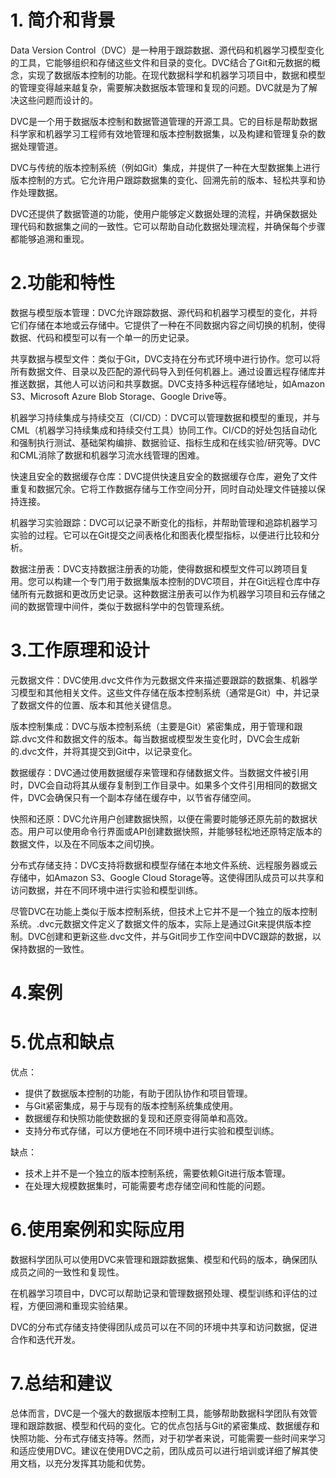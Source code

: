 # 1. 简介和背景

Data Version Control（DVC）是一种用于跟踪数据、源代码和机器学习模型变化的工具，它能够组织和存储这些文件和目录的变化。DVC结合了Git和元数据的概念，实现了数据版本控制的功能。在现代数据科学和机器学习项目中，数据和模型的管理变得越来越复杂，需要解决数据版本管理和复现的问题。DVC就是为了解决这些问题而设计的。

DVC是一个用于数据版本控制和数据管道管理的开源工具。它的目标是帮助数据科学家和机器学习工程师有效地管理和版本控制数据集，以及构建和管理复杂的数据处理管道。

 

DVC与传统的版本控制系统（例如Git）集成，并提供了一种在大型数据集上进行版本控制的方式。它允许用户跟踪数据集的变化、回溯先前的版本、轻松共享和协作处理数据。

 

DVC还提供了数据管道的功能，使用户能够定义数据处理的流程，并确保数据处理代码和数据集之间的一致性。它可以帮助自动化数据处理流程，并确保每个步骤都能够追溯和重现。

 

 

# 2.功能和特性

数据与模型版本管理：DVC允许跟踪数据、源代码和机器学习模型的变化，并将它们存储在本地或云存储中。它提供了一种在不同数据内容之间切换的机制，使得数据、代码和模型可以有一个单一的历史记录。

 

共享数据与模型文件：类似于Git，DVC支持在分布式环境中进行协作。您可以将所有数据文件、目录以及匹配的源代码导入到任何机器上。通过设置远程存储库并推送数据，其他人可以访问和共享数据。DVC支持多种远程存储地址，如Amazon S3、Microsoft Azure Blob Storage、Google Drive等。

 

机器学习持续集成与持续交互（CI/CD）：DVC可以管理数据和模型的重现，并与CML（机器学习持续集成和持续交付工具）协同工作。CI/CD的好处包括自动化和强制执行测试、基础架构编排、数据验证、指标生成和在线实验/研究等。DVC和CML消除了数据和机器学习流水线管理的困难。

 

快速且安全的数据缓存仓库：DVC提供快速且安全的数据缓存仓库，避免了文件重复和数据冗余。它将工作数据存储与工作空间分开，同时自动处理文件链接以保持连接。

 

机器学习实验跟踪：DVC可以记录不断变化的指标，并帮助管理和追踪机器学习实验的过程。它可以在Git提交之间表格化和图表化模型指标，以便进行比较和分析。

 

数据注册表：DVC支持数据注册表的功能，使得数据和模型文件可以跨项目复用。您可以构建一个专门用于数据集版本控制的DVC项目，并在Git远程仓库中存储所有元数据和更改历史记录。这种数据注册表可以作为机器学习项目和云存储之间的数据管理中间件，类似于数据科学中的包管理系统。

# 3.工作原理和设计

元数据文件：DVC使用.dvc文件作为元数据文件来描述要跟踪的数据集、机器学习模型和其他相关文件。这些文件存储在版本控制系统（通常是Git）中，并记录了数据文件的位置、版本和其他关键信息。

版本控制集成：DVC与版本控制系统（主要是Git）紧密集成，用于管理和跟踪.dvc文件和数据文件的版本。每当数据或模型发生变化时，DVC会生成新的.dvc文件，并将其提交到Git中，以记录变化。

数据缓存：DVC通过使用数据缓存来管理和存储数据文件。当数据文件被引用时，DVC会自动将其从缓存复制到工作目录中。如果多个文件引用相同的数据文件，DVC会确保只有一个副本存储在缓存中，以节省存储空间。

快照和还原：DVC允许用户创建数据快照，以便在需要时能够还原先前的数据状态。用户可以使用命令行界面或API创建数据快照，并能够轻松地还原特定版本的数据文件，以及在不同版本之间切换。

分布式存储支持：DVC支持将数据和模型存储在本地文件系统、远程服务器或云存储中，如Amazon S3、Google Cloud Storage等。这使得团队成员可以共享和访问数据，并在不同环境中进行实验和模型训练。

 

尽管DVC在功能上类似于版本控制系统，但技术上它并不是一个独立的版本控制系统。.dvc元数据文件定义了数据文件的版本，实际上是通过Git来提供版本控制。DVC创建和更新这些.dvc文件，并与Git同步工作空间中DVC跟踪的数据，以保持数据的一致性。

# 4.案例

 

# 5.优点和缺点

优点：

-  提供了数据版本控制的功能，有助于团队协作和项目管理。
- 与Git紧密集成，易于与现有的版本控制系统集成使用。
- 数据缓存和快照功能使数据的复现和还原变得简单和高效。
- 支持分布式存储，可以方便地在不同环境中进行实验和模型训练。

缺点：

- 技术上并不是一个独立的版本控制系统，需要依赖Git进行版本管理。
- 在处理大规模数据集时，可能需要考虑存储空间和性能的问题。

 

# 6.使用案例和实际应用

 数据科学团队可以使用DVC来管理和跟踪数据集、模型和代码的版本，确保团队成员之间的一致性和复现性。

在机器学习项目中，DVC可以帮助记录和管理数据预处理、模型训练和评估的过程，方便回溯和重现实验结果。

DVC的分布式存储支持使得团队成员可以在不同的环境中共享和访问数据，促进合作和迭代开发。



# 7.总结和建议

总体而言，DVC是一个强大的数据版本控制工具，能够帮助数据科学团队有效管理和跟踪数据、模型和代码的变化。它的优点包括与Git的紧密集成、数据缓存和快照功能、分布式存储支持等。然而，对于初学者来说，可能需要一些时间来学习和适应使用DVC。建议在使用DVC之前，团队成员可以进行培训或详细了解其使用文档，以充分发挥其功能和优势。